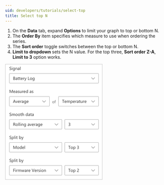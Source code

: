 ```yaml
---
uid: developers/tutorials/select-top
title: Select top N
---
```


1. On the **Data** tab, expand **Options** to limit your graph to top or bottom N.
1. The **Order By** item specifies which measure to use when ordering the series.
1. The **Sort order** toggle switches between the top or bottom N.
1. **Limit to dropdown** sets the N value. For the top three, **Sort order Z-A**, **Limit to 3** option works.

![Select top N](topn.png)
